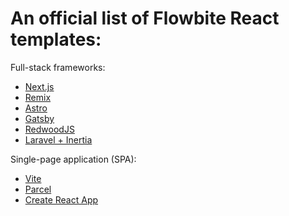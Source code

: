 # An official list of Flowbite React templates:

Full-stack frameworks:

- [Next.js](https://github.com/themesberg/flowbite-react-template-nextjs)
- [Remix](https://github.com/themesberg/flowbite-react-template-remix)
- [Astro](https://github.com/themesberg/flowbite-react-template-astro)
- [Gatsby](https://github.com/themesberg/flowbite-react-template-gatsby)
- [RedwoodJS](https://github.com/themesberg/flowbite-react-template-redwoodjs)
- [Laravel + Inertia](https://github.com/themesberg/flowbite-react-template-laravel)

Single-page application (SPA):

- [Vite](https://github.com/themesberg/flowbite-react-template-vite)
- [Parcel](https://github.com/themesberg/flowbite-react-template-parcel)
- [Create React App](https://github.com/themesberg/flowbite-react-template-cra)

